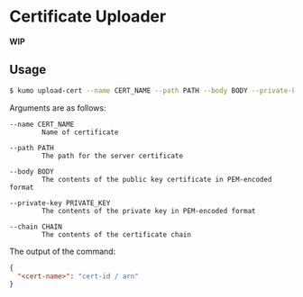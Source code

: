 
# Certificate Uploader

**WIP**

## Usage

```sh
$ kumo upload-cert --name CERT_NAME --path PATH --body BODY --private-key PRIVATE_KEY --chain CHAIN
```

Arguments are as follows:

```
--name CERT_NAME
        Name of certificate

--path PATH
        The path for the server certificate

--body BODY
        The contents of the public key certificate in PEM-encoded format

--private-key PRIVATE_KEY
        The contents of the private key in PEM-encoded format

--chain CHAIN
        The contents of the certificate chain
```

The output of the command:

```json
{
  "<cert-name>": "cert-id / arn"
}
```

